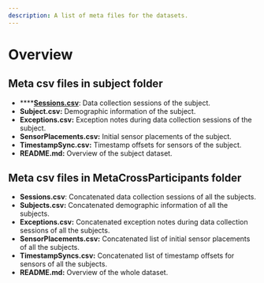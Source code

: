 ```yaml
---
description: A list of meta files for the datasets.
---
```


# Overview

## Meta csv files in subject folder

* \*\*\*\*[**Sessions.csv**](sessions.csv.md): Data collection sessions of the subject.
* **Subject.csv:** Demographic information of the subject.
* **Exceptions.csv:** Exception notes during data collection sessions of the subject.
* **SensorPlacements.csv:** Initial sensor placements of the subject.
* **TimestampSync.csv:** Timestamp offsets for sensors of the subject.
* **README.md:** Overview of the subject dataset.

## Meta csv files in MetaCrossParticipants folder

* **Sessions.csv**: Concatenated data collection sessions of all the subjects.
* **Subjects.csv:** Concatenated demographic information of all the subjects.
* **Exceptions.csv:** Concatenated exception notes during data collection sessions of all the subjects.
* **SensorPlacements.csv:** Concatenated list of initial sensor placements of all the subjects.
* **TimestampSyncs.csv:** Concatenated list of timestamp offsets for sensors of all the subjects.
* **README.md:** Overview of the whole dataset.



